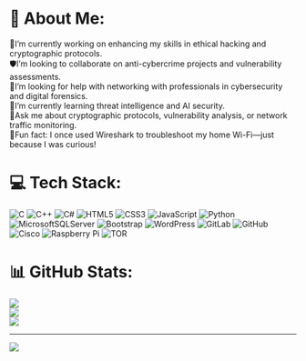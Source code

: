 # 💫 About Me:
🔐I’m currently working on enhancing my skills in ethical hacking and cryptographic protocols.<br>🛡I’m looking to collaborate on anti-cybercrime projects and vulnerability assessments.<br>🔎I’m looking for help with networking with professionals in cybersecurity and digital forensics.<br>📎I’m currently learning threat intelligence and AI security.<br>🔑Ask me about cryptographic protocols, vulnerability analysis, or network traffic monitoring.<br>📶Fun fact: I once used Wireshark to troubleshoot my home Wi-Fi—just because I was curious!


# 💻 Tech Stack:
![C](https://img.shields.io/badge/c-%2300599C.svg?style=flat&logo=c&logoColor=white) ![C++](https://img.shields.io/badge/c++-%2300599C.svg?style=flat&logo=c%2B%2B&logoColor=white) ![C#](https://img.shields.io/badge/c%23-%23239120.svg?style=flat&logo=csharp&logoColor=white) ![HTML5](https://img.shields.io/badge/html5-%23E34F26.svg?style=flat&logo=html5&logoColor=white) ![CSS3](https://img.shields.io/badge/css3-%231572B6.svg?style=flat&logo=css3&logoColor=white) ![JavaScript](https://img.shields.io/badge/javascript-%23323330.svg?style=flat&logo=javascript&logoColor=%23F7DF1E) ![Python](https://img.shields.io/badge/python-3670A0?style=flat&logo=python&logoColor=ffdd54) ![MicrosoftSQLServer](https://img.shields.io/badge/Microsoft%20SQL%20Server-CC2927?style=flat&logo=microsoft%20sql%20server&logoColor=white) ![Bootstrap](https://img.shields.io/badge/bootstrap-%238511FA.svg?style=flat&logo=bootstrap&logoColor=white) ![WordPress](https://img.shields.io/badge/WordPress-%23117AC9.svg?style=flat&logo=WordPress&logoColor=white) ![GitLab](https://img.shields.io/badge/gitlab-%23181717.svg?style=flat&logo=gitlab&logoColor=white) ![GitHub](https://img.shields.io/badge/github-%23121011.svg?style=flat&logo=github&logoColor=white) ![Cisco](https://img.shields.io/badge/cisco-%23049fd9.svg?style=flat&logo=cisco&logoColor=black) ![Raspberry Pi](https://img.shields.io/badge/-Raspberry_Pi-C51A4A?style=flat&logo=Raspberry-Pi) ![TOR](https://img.shields.io/badge/tor-%237E4798.svg?style=flat&logo=tor-project&logoColor=white)
# 📊 GitHub Stats:
![](https://github-readme-stats.vercel.app/api?username=cotangentspy&theme=neon&hide_border=false&include_all_commits=false&count_private=false)<br/>
![](https://github-readme-streak-stats.herokuapp.com/?user=cotangentspy&theme=neon&hide_border=false)<br/>
![](https://github-readme-stats.vercel.app/api/top-langs/?username=cotangentspy&theme=neon&hide_border=false&include_all_commits=false&count_private=false&layout=compact)

---
[![](https://visitcount.itsvg.in/api?id=cotangentspy&icon=5&color=10)](https://visitcount.itsvg.in)

<!-- Proudly created with GPRM ( https://gprm.itsvg.in ) -->
